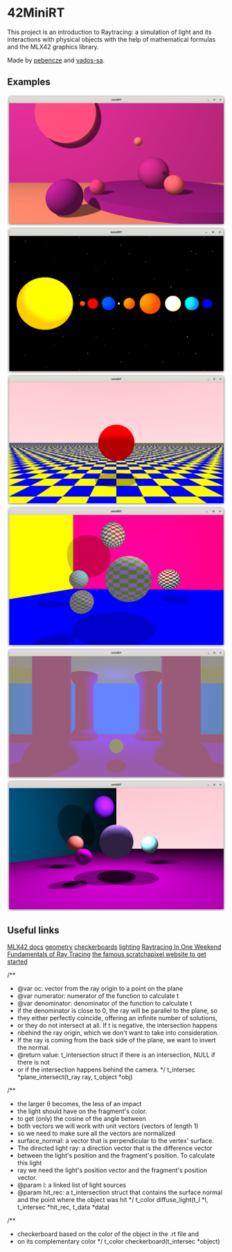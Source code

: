 # 42MiniRT

This project is an introduction to Raytracing: a simulation of light and its interactions with physical objects with the help of mathematical formulas and the MLX42 graphics library.

Made by [pebencze](https://github.com/pebencze) and [vados-sa](https://github.com/vados-sa).

## Examples
![purple room](readme/purple_room.png)
![solar system](readme/solar.png)
![checkerboard for the plane](readme/checker_plane.png)
![checkerboard for the sphere](readme/checker_sphere.png)
![blue light](readme/blue_light.png)
![multi light](readme/multi_light.png)

## Useful links
[MLX42 docs](https://github.com/codam-coding-college/MLX42/tree/master/docs)
[geometry](https://www.scratchapixel.com/lessons/mathematics-physics-for-computer-graphics/geometry/points-vectors-and-normals.html)
[checkerboards](http://raytracerchallenge.com/bonus/texture-mapping.html)
[lighting](https://learnopengl.com/Lighting/Basic-Lighting)
[Raytracing In One Weekend](https://raytracing.github.io/)
[Fundamentals of Ray Tracing](http://cosinekitty.com/raytrace/raytrace_us.pdf)
[the famous scratchapixel website to get started](https://www.scratchapixel.com/)

/**
 * @var oc: vector from the ray origin to a point on the plane
 * @var numerator: numerator of the function to calculate t
 * @var denominator: denominator of the function to calculate t
 * if the denominator is close to 0, the ray will be parallel to the plane, so
 * they either perfectly coincide, offering an infinite number of solutions,
 * or they do not intersect at all. If t is negative, the intersection happens
 * nbehind the ray origin, which we don't want to take into consideration.
 * If the ray is coming from the back side of the plane, we want to invert the normal.
 * @return value: t_intersection struct if there is an intersection, NULL if there is not
 * or if the intersection happens behind the camera.
 */
t_intersec	*plane_intersect(t_ray ray, t_object *obj)

/**
 * the larger θ becomes, the less of an impact
 * the light should have on the fragment's color.
 * to get (only) the cosine of the angle between
 * both vectors we will work with unit vectors (vectors of length 1)
 * so we need to make sure all the vectors are normalized
 * surface_normal: a vector that is perpendicular to the vertex' surface.
 * The directed light ray: a direction vector that is the difference vector
 * between the light's position and the fragment's position. To calculate this light
 * ray we need the light's position vector and the fragment's position vector.
 * @param l: a linked list of light sources
 * @param hit_rec: a t_intersection struct that contains the surface normal and the point where the object was hit
 */
t_color	diffuse_light(t_l *l, t_intersec *hit_rec, t_data *data)

/**
 * checkerboard based on the color of the object in the .rt file and
 * on its complementary color
 */
t_color	checkerboard(t_intersec *object)
